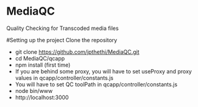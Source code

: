 # MediaQC
Quality Checking for Transcoded media files

#Setting up the project
Clone the repository 

* git clone https://github.com/jpthethi/MediaQC.git
* cd MediaQC/qcapp
* npm install (first time)
* If you are behind some proxy, you will have to set useProxy and proxy values in qcapp/controller/constants.js
* You will have to set QC toolPath in qcapp/controller/constants.js
* node bin/www
* http://localhost:3000

